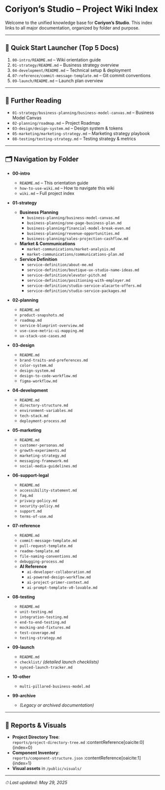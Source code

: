 # Coriyon’s Studio – Project Wiki Index

Welcome to the unified knowledge base for **Coriyon’s Studio**. This index links to all major documentation, organized by folder and purpose.

---

## 🚀 Quick Start Launcher (Top 5 Docs)

1. `00-intro/README.md` – Wiki orientation guide  
2. `01-strategy/README.md` – Business strategy overview  
3. `04-development/README.md` – Technical setup & deployment  
4. `07-reference/commit-message-template.md` – Git commit conventions  
5. `09-launch/README.md` – Launch plan overview  

---

## 📖 Further Reading

- `01-strategy/business-planning/business-model-canvas.md` – Business Model Canvas  
- `02-planning/roadmap.md` – Project Roadmap  
- `03-design/design-system.md` – Design system & tokens  
- `05-marketing/marketing-strategy.md` – Marketing strategy playbook  
- `08-testing/testing-strategy.md` – Testing strategy & metrics  

---

## 🗂 Navigation by Folder

- **00-intro**  
  - `README.md` – This orientation guide  
  - `how-to-use-wiki.md` – How to navigate this wiki  
  - `wiki.md` – Full project index  

- **01-strategy**  
  - **Business Planning**  
    - `business-planning/business-model-canvas.md`  
    - `business-planning/one-page-business-plan.md`  
    - `business-planning/financial-model-break-even.md`  
    - `business-planning/revenue-opportunities.md`  
    - `business-planning/sales-projection-cashflow.md`  
  - **Market & Communications**  
    - `market-communications/market-analysis.md`  
    - `market-communications/communications-plan.md`  
  - **Service Definition**  
    - `service-definition/about-me.md`  
    - `service-definition/boutique-ux-studio-name-ideas.md`  
    - `service-definition/elevator-pitch.md`  
    - `service-definition/positioning-with-employer.md`  
    - `service-definition/studio-service-alacarte-offers.md`  
    - `service-definition/studio-service-packages.md`  

- **02-planning**  
  - `README.md`  
  - `product-snapshots.md`  
  - `roadmap.md`  
  - `service-blueprint-overview.md`  
  - `use-case-metric-ui-mapping.md`  
  - `ux-stack-use-cases.md`  

- **03-design**  
  - `README.md`  
  - `brand-traits-and-preferences.md`  
  - `color-system.md`  
  - `design-system.md`  
  - `design-to-code-workflow.md`  
  - `figma-workflow.md`  

- **04-development**  
  - `README.md`  
  - `directory-structure.md`  
  - `environment-variables.md`  
  - `tech-stack.md`  
  - `deployment-process.md`  

- **05-marketing**  
  - `README.md`  
  - `customer-personas.md`  
  - `growth-experiments.md`  
  - `marketing-strategy.md`  
  - `messaging-framework.md`  
  - `social-media-guidelines.md`  

- **06-support-legal**  
  - `README.md`  
  - `accessibility-statement.md`  
  - `faq.md`  
  - `privacy-policy.md`  
  - `security-policy.md`  
  - `support.md`  
  - `terms-of-use.md`  

- **07-reference**  
  - `README.md`  
  - `commit-message-template.md`  
  - `pull-request-template.md`  
  - `readme-template.md`  
  - `file-naming-conventions.md`  
  - `debugging-process.md`  
  - **AI Reference**  
    - `ai-developer-collaboration.md`  
    - `ai-powered-design-workflow.md`  
    - `ai-project-primer-context.md`  
    - `ai-prompt-template-v0-lovable.md`  

- **08-testing**  
  - `README.md`  
  - `unit-testing.md`  
  - `integration-testing.md`  
  - `end-to-end-testing.md`  
  - `mocking-and-fixtures.md`  
  - `test-coverage.md`  
  - `testing-strategy.md`  

- **09-launch**  
  - `README.md`  
  - `checklist/` _(detailed launch checklists)_  
  - `synced-launch-tracker.md`  

- **10-other**  
  - `multi-pillared-business-model.md`  

- **99-archive**  
  - _(Legacy or archived documentation)_  

---

## 🎨 Reports & Visuals

- **Project Directory Tree**:  
  `reports/project-directory-tree.md` :contentReference[oaicite:0]{index=0}  
- **Component Inventory**:  
  `reports/component-structure.json` :contentReference[oaicite:1]{index=1}  
- **Visual assets** in `/public/visuals/`  

---

_⏱ Last updated: May 29, 2025_  
